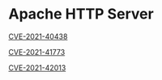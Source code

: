 # Apache HTTP Server

[CVE-2021-40438](cve-2021-40438.md)

[CVE-2021-41773](cve-2021-41773.md)

[CVE-2021-42013](cve-2021-42013.md)
